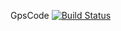 GpsCode [![Build Status](https://travis-ci.org/JuanPTM/GpsCode.svg?branch=master)](https://travis-ci.org/JuanPTM/GpsCode)
